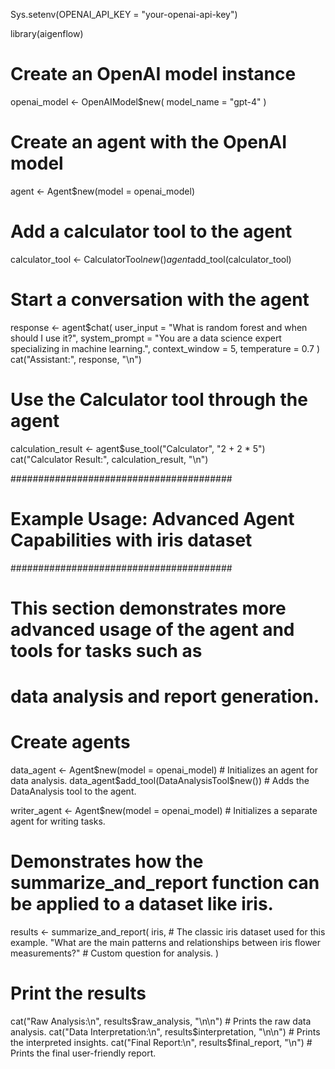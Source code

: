 Sys.setenv(OPENAI_API_KEY = "your-openai-api-key")

library(aigenflow)

# Create an OpenAI model instance
openai_model <- OpenAIModel$new(
  model_name = "gpt-4"
)

# Create an agent with the OpenAI model
agent <- Agent$new(model = openai_model)

# Add a calculator tool to the agent
calculator_tool <- CalculatorTool$new()
agent$add_tool(calculator_tool)

# Start a conversation with the agent
response <- agent$chat(
  user_input = "What is random forest and when should I use it?",
  system_prompt = "You are a data science expert specializing in machine learning.",
  context_window = 5,
  temperature = 0.7
)
cat("Assistant:", response, "\n")

# Use the Calculator tool through the agent
calculation_result <- agent$use_tool("Calculator", "2 + 2 * 5")
cat("Calculator Result:", calculation_result, "\n")


########################################
# Example Usage: Advanced Agent Capabilities  with iris dataset
########################################

# This section demonstrates more advanced usage of the agent and tools for tasks such as
# data analysis and report generation.

# Create agents
data_agent <- Agent$new(model = openai_model)  # Initializes an agent for data analysis.
data_agent$add_tool(DataAnalysisTool$new())   # Adds the DataAnalysis tool to the agent.

writer_agent <- Agent$new(model = openai_model)  # Initializes a separate agent for writing tasks.


# Demonstrates how the summarize_and_report function can be applied to a dataset like iris.
results <- summarize_and_report(
  iris,  # The classic iris dataset used for this example.
  "What are the main patterns and relationships between iris flower measurements?"  # Custom question for analysis.
)

# Print the results
cat("Raw Analysis:\n", results$raw_analysis, "\n\n")         # Prints the raw data analysis.
cat("Data Interpretation:\n", results$interpretation, "\n\n") # Prints the interpreted insights.
cat("Final Report:\n", results$final_report, "\n")           # Prints the final user-friendly report.



